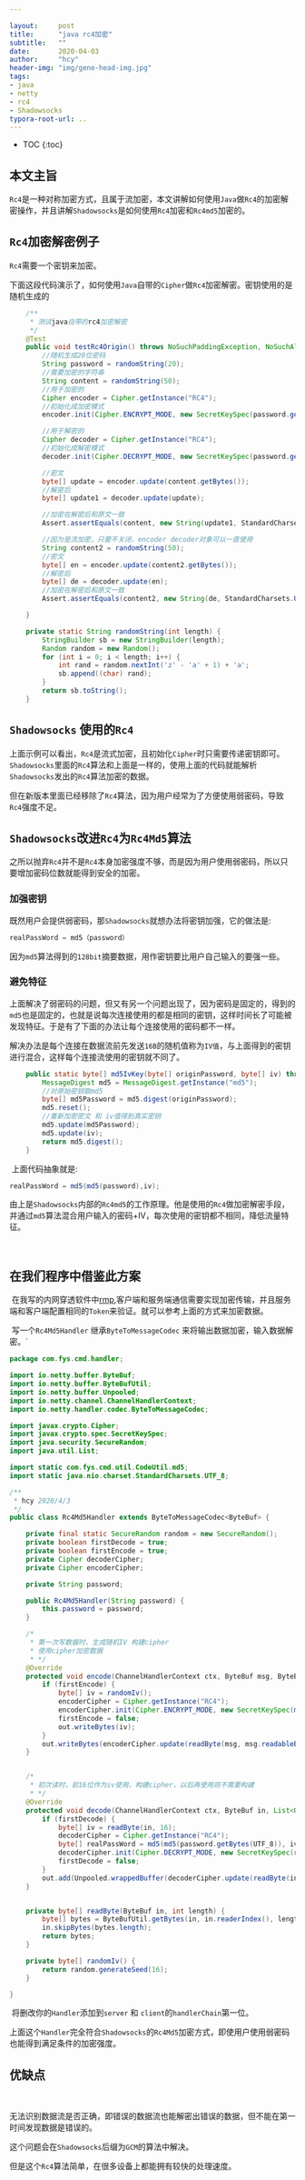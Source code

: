 ```yaml
---

layout:     post
title:      "java rc4加密"
subtitle:   ""
date:       2020-04-03
author:     "hcy"
header-img: "img/gene-head-img.jpg"
tags:
- java
- netty
- rc4
- Shadowsocks
typora-root-url: ..
---
```




* TOC
{:toc}


## 本文主旨

​	`Rc4`是一种对称加密方式，且属于流加密，本文讲解如何使用`Java`做`Rc4`的加密解密操作，并且讲解`Shadowsocks`是如何使用`Rc4`加密和`Rc4md5`加密的。



## `Rc4`加密解密例子

`Rc4`需要一个密钥来加密。

下面这段代码演示了，如何使用`Java`自带的`Cipher`做`Rc4`加密解密。密钥使用的是随机生成的

```java
    /**
     * 测试java自带的rc4加密解密
     */
    @Test
    public void testRc4Origin() throws NoSuchPaddingException, NoSuchAlgorithmException, InvalidKeyException {
        //随机生成20位密码
        String password = randomString(20);
        //需要加密的字符串
        String content = randomString(50);
        //用于加密的
        Cipher encoder = Cipher.getInstance("RC4");
        //初始化成加密模式
        encoder.init(Cipher.ENCRYPT_MODE, new SecretKeySpec(password.getBytes(), "RC4"));

        //用于解密的
        Cipher decoder = Cipher.getInstance("RC4");
        //初始化成解密模式
        decoder.init(Cipher.DECRYPT_MODE, new SecretKeySpec(password.getBytes(), "RC4"));

        //密文
        byte[] update = encoder.update(content.getBytes());
        //解密后
        byte[] update1 = decoder.update(update);

        //加密在解密后和原文一致
        Assert.assertEquals(content, new String(update1, StandardCharsets.UTF_8));

        //因为是流加密，只要不关闭，encoder decoder对象可以一直使用
        String content2 = randomString(50);
        //密文
        byte[] en = encoder.update(content2.getBytes());
        //解密后
        byte[] de = decoder.update(en);
        //加密在解密后和原文一致
        Assert.assertEquals(content2, new String(de, StandardCharsets.UTF_8));

    }

    private static String randomString(int length) {
        StringBuilder sb = new StringBuilder(length);
        Random random = new Random();
        for (int i = 0; i < length; i++) {
            int rand = random.nextInt('z' - 'a' + 1) + 'a';
            sb.append((char) rand);
        }
        return sb.toString();
    }
```



## `Shadowsocks` 使用的`Rc4`

​	上面示例可以看出，`Rc4`是流式加密，且初始化`Cipher`时只需要传递密钥即可。`Shadowsocks`里面的`Rc4`算法和上面是一样的，使用上面的代码就能解析`Shadowsocks`发出的`Rc4`算法加密的数据。

​	但在新版本里面已经移除了`Rc4`算法，因为用户经常为了方便使用弱密码，导致`Rc4`强度不足。



## `Shadowsocks`改进`Rc4`为`Rc4Md5`算法

​	之所以抛弃`Rc4`并不是`Rc4`本身加密强度不够，而是因为用户使用弱密码，所以只要增加密码位数就能得到安全的加密。

### 加强密钥

​	既然用户会提供弱密码，那`Shadowsocks`就想办法将密钥加强，它的做法是:

```java
realPassWord = md5（password）
```

​	因为`md5`算法得到的`128bit`摘要数据，用作密钥要比用户自己输入的要强一些。



### 避免特征

​	上面解决了弱密码的问题，但又有另一个问题出现了，因为密码是固定的，得到的`md5`也是固定的，也就是说每次连接使用的都是相同的密钥，这样时间长了可能被发现特征。于是有了下面的办法让每个连接使用的密码都不一样。

​	解决办法是每个连接在数据流前先发送`16B`的随机值称为`IV值`，与上面得到的密钥进行混合，这样每个连接流使用的密钥就不同了。

```java
    public static byte[] md5IvKey(byte[] originPassword, byte[] iv) throws NoSuchAlgorithmException {
        MessageDigest md5 = MessageDigest.getInstance("md5");
        //对原始密钥取md5
        byte[] md5Password = md5.digest(originPassword);
        md5.reset();
        //重新加密密文 和 iv值得到真实密钥
        md5.update(md5Password);
        md5.update(iv);
        return md5.digest();
    }
```

​	上面代码抽象就是:

```java
realPassWord = md5(md5(password),iv);
```



​	由上是`Shadowsocks`内部的`Rc4md5`的工作原理。他是使用的`Rc4`做加密解密手段，并通过`md5`算法混合用户输入的密码+IV，每次使用的密钥都不相同，降低流量特征。

​	



## 在我们程序中借鉴此方案

​	在我写的内网穿透软件中[rmp](https://github.com/switchYello/rpm),客户端和服务端通信需要实现加密传输，并且服务端和客户端配置相同的`Token`来验证。就可以参考上面的方式来加密数据。

​	写一个`Rc4Md5Handler` 继承`ByteToMessageCodec` 来将输出数据加密，输入数据解密。`

```java
package com.fys.cmd.handler;

import io.netty.buffer.ByteBuf;
import io.netty.buffer.ByteBufUtil;
import io.netty.buffer.Unpooled;
import io.netty.channel.ChannelHandlerContext;
import io.netty.handler.codec.ByteToMessageCodec;

import javax.crypto.Cipher;
import javax.crypto.spec.SecretKeySpec;
import java.security.SecureRandom;
import java.util.List;

import static com.fys.cmd.util.CodeUtil.md5;
import static java.nio.charset.StandardCharsets.UTF_8;

/**
 * hcy 2020/4/3
 */
public class Rc4Md5Handler extends ByteToMessageCodec<ByteBuf> {

    private final static SecureRandom random = new SecureRandom();
    private boolean firstDecode = true;
    private boolean firstEncode = true;
    private Cipher decoderCipher;
    private Cipher encoderCipher;

    private String password;

    public Rc4Md5Handler(String password) {
        this.password = password;
    }

    /*
     * 第一次写数据时，生成随机IV 构建cipher
     * 使用cipher加密数据
     * */
    @Override
    protected void encode(ChannelHandlerContext ctx, ByteBuf msg, ByteBuf out) throws Exception {
        if (firstEncode) {
            byte[] iv = randomIv();
            encoderCipher = Cipher.getInstance("RC4");
            encoderCipher.init(Cipher.ENCRYPT_MODE, new SecretKeySpec(md5(md5(password.getBytes(UTF_8)), iv), "RC4"));
            firstEncode = false;
            out.writeBytes(iv);
        }
        out.writeBytes(encoderCipher.update(readByte(msg, msg.readableBytes())));
    }


    /*
     * 初次读时，前16位作为iv使用，构建cipher，以后再使用则不需要构建
     * */
    @Override
    protected void decode(ChannelHandlerContext ctx, ByteBuf in, List<Object> out) throws Exception {
        if (firstDecode) {
            byte[] iv = readByte(in, 16);
            decoderCipher = Cipher.getInstance("RC4");
            byte[] realPassWord = md5(md5(password.getBytes(UTF_8)), iv);
            decoderCipher.init(Cipher.DECRYPT_MODE, new SecretKeySpec(realPassWord, "RC4"));
            firstDecode = false;
        }
        out.add(Unpooled.wrappedBuffer(decoderCipher.update(readByte(in, in.readableBytes()))));
    }


    private byte[] readByte(ByteBuf in, int length) {
        byte[] bytes = ByteBufUtil.getBytes(in, in.readerIndex(), length);
        in.skipBytes(bytes.length);
        return bytes;
    }

    private byte[] randomIv() {
        return random.generateSeed(16);
    }

}

```

​	将删改你的`Handler`添加到`server` 和 `client`的`handlerChain`第一位。

​	上面这个`Handler`完全符合`Shadowsocks`的`Rc4Md5`加密方式，即使用户使用弱密码也能得到满足条件的加密强度。



## 优缺点

​	

​	无法识别数据流是否正确，即错误的数据流也能解密出错误的数据，但不能在第一时间发现数据是错误的。

这个问题会在`Shadowsocks`后缀为`GCM`的算法中解决。

​	但是这个`Rc4`算法简单，在很多设备上都能拥有较快的处理速度。






















